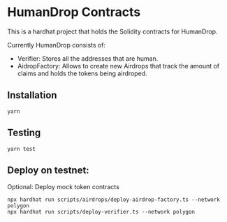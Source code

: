 # HumanDrop Contracts

This is a hardhat project that holds the Solidity contracts for HumanDrop.

Currently HumanDrop consists of:
- Verifier: Stores all the addresses that are human.
- AidropFactory: Allows to create new Airdrops that track the amount of claims and holds the tokens being airdroped. 

## Installation

```
yarn
```

## Testing

```
yarn test
```

## Deploy on testnet:

Optional: Deploy mock token contracts
```shell
npx hardhat run scripts/airdrops/deploy-airdrop-factory.ts --network polygon
npx hardhat run scripts/deploy-verifier.ts --network polygon
```
